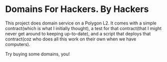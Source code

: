 # Domains For Hackers. By Hackers

This project does domain service on a Polygon L2. It comes with a simple contract(which is what I initially thought), a test for that contract(that I might never get around to keeping up-to-date), and a script that deploys that contract(coz who does all this work on their own when we have computers).

Try buying some domains, you!

